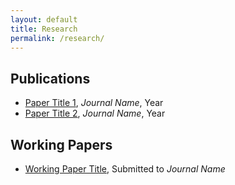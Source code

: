```yaml
---
layout: default
title: Research
permalink: /research/
---
```


## Publications

- [Paper Title 1](#), *Journal Name*, Year  
- [Paper Title 2](#), *Journal Name*, Year

## Working Papers

- [Working Paper Title](#), Submitted to *Journal Name*
